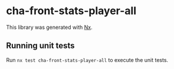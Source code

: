 # cha-front-stats-player-all

This library was generated with [Nx](https://nx.dev).

## Running unit tests

Run `nx test cha-front-stats-player-all` to execute the unit tests.
